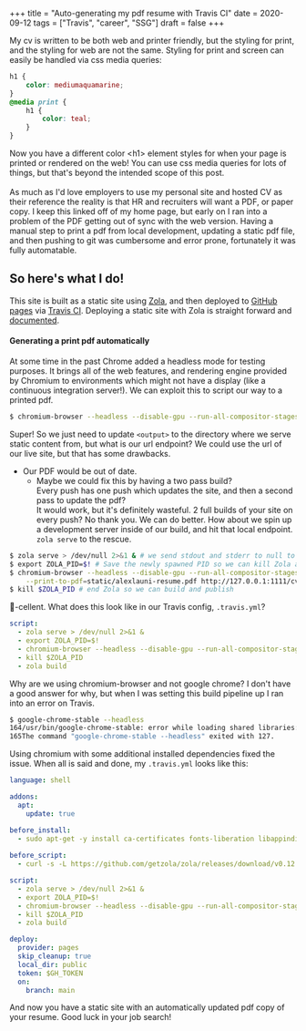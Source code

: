 +++
title = "Auto-generating my pdf resume with Travis CI"
date = 2020-09-12
tags = ["Travis", "career", "SSG"]
draft = false
+++

My cv is written to be both web and printer friendly, but the styling for print, 
and the styling for web are not the same. Styling for print and screen can easily
be handled via css media queries:
```css
h1 {
    color: mediumaquamarine;
}
@media print {
    h1 {
        color: teal;
    }
}
```
Now you have a different color \<h1\> element styles for when your page is printed or rendered on the web!
You can use css media queries for lots of things, but that's beyond the intended scope of this post.
<br />
<br />
As much as I'd love employers to use my personal site and hosted CV as their reference the reality
is that HR and recruiters will want a PDF, or paper copy. I keep this linked off of my home page,
but early on I ran into a problem of the PDF getting out of sync with the web version. Having a manual
step to print a pdf from local development, updating a static pdf file, and then pushing to git was
cumbersome and error prone, fortunately it was fully automatable.

## So here's what I do!
This site is built as a static site using [Zola](www.getzola.org), and then deployed to [GitHub pages](https://pages.github.com)
via [Travis CI](https://travis-ci.com/). Deploying a static site with Zola is straight forward and 
[documented](https://www.getzola.org/documentation/deployment/github-pages/#travis-ci).

#### Generating a print pdf automatically
At some time in the past Chrome added a headless mode for testing purposes. It brings all of the web features, and rendering engine
provided by Chromium to environments which might not have a display (like a continuous integration server!). We can exploit this to
script our way to a printed pdf.
```bash
$ chromium-browser --headless --disable-gpu --run-all-compositor-stages-before-draw --print-to-pdf-no-header --print-to-pdf=<output> <url endpoint>
```
Super! So we just need to update `<output>` to the directory where we serve static content from, but what is our url endpoint?
We could use the url of our live site, but that has some drawbacks.
  * Our PDF would be out of date.
    * Maybe we could fix this by having a two pass build?<br />Every push has one push which updates the site, and then a second pass to update the pdf?<br />
     It would work, but it's definitely wasteful. 2 full builds of your site on every push? No thank you. We can do better.
How about we spin up a development server inside of our build, and hit that local endpoint. `zola serve` to the rescue.
```bash
$ zola serve > /dev/null 2>&1 & # we send stdout and stderr to null to keep our CI logs clean
$ export ZOLA_PID=$! # Save the newly spawned PID so we can kill Zola after we get our pdf
$ chromium-browser --headless --disable-gpu --run-all-compositor-stages-before-draw --print-to-pdf-no-header \
    --print-to-pdf=static/alexlauni-resume.pdf http://127.0.0.1:1111/cv/ # Oh, word?
$ kill $ZOLA_PID # end Zola so we can build and publish
```
🥚-cellent. What does this look like in our Travis config, `.travis.yml`?
```yaml
script:
  - zola serve > /dev/null 2>&1 &
  - export ZOLA_PID=$!
  - chromium-browser --headless --disable-gpu --run-all-compositor-stages-before-draw --print-to-pdf-no-header --print-to-pdf=static/alexlauni-resume.pdf http://127.0.0.1:1111/cv/
  - kill $ZOLA_PID
  - zola build
```
Why are we using chromium-browser and not google chrome? I don't have a good answer for why, but when I was setting this build pipeline up
I ran into an error on Travis.
```bash
$ google-chrome-stable --headless
164/usr/bin/google-chrome-stable: error while loading shared libraries: libatk-bridge-2.0.so.0: cannot open shared object file: No such file or directory
165The command "google-chrome-stable --headless" exited with 127.
```
Using chromium with some additional installed dependencies fixed the issue. When all is said and done, my `.travis.yml` looks like this:
```yaml
language: shell

addons:
  apt:
    update: true

before_install:
  - sudo apt-get -y install ca-certificates fonts-liberation libappindicator3-1 libasound2 libatk-bridge2.0-0 libatk1.0-0 libc6 libcairo2 libcups2 libdbus-1-3 libexpat1 libfontconfig1 libgbm1 libgcc1 libglib2.0-0 libgtk-3-0 libnspr4 libnss3 libpango-1.0-0 libpangocairo-1.0-0 libstdc++6 libx11-6 libx11-xcb1 libxcb1 libxcomposite1 libxcursor1 libxdamage1 libxext6 libxfixes3 libxi6 libxrandr2 libxrender1 libxss1 libxtst6 lsb-release wget xdg-utils chromium-browser
  
before_script:
  - curl -s -L https://github.com/getzola/zola/releases/download/v0.12.2/zola-v0.12.2-x86_64-unknown-linux-gnu.tar.gz | sudo tar xvzf - -C /usr/local/bin

script:
  - zola serve > /dev/null 2>&1 &
  - export ZOLA_PID=$!
  - chromium-browser --headless --disable-gpu --run-all-compositor-stages-before-draw --print-to-pdf-no-header --print-to-pdf=static/alexlauni-resume.pdf http://127.0.0.1:1111/cv/
  - kill $ZOLA_PID
  - zola build

deploy:
  provider: pages
  skip_cleanup: true
  local_dir: public
  token: $GH_TOKEN
  on:
    branch: main 
```

And now you have a static site with an automatically updated pdf copy of your resume. Good luck in your job search!
